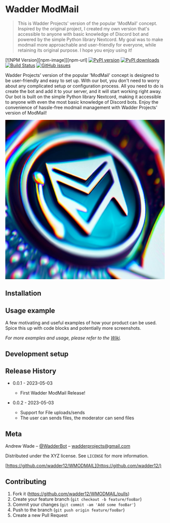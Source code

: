 # Wadder ModMail
> This is Wadder Projects' version of the popular 'ModMail' concept. Inspired by the original project, I created my own version that's accessible to anyone with basic knowledge of Discord bot and powered by the simple Python library Nextcord. My goal was to make modmail more approachable and user-friendly for everyone, while retaining its original purpose. I hope you enjoy using it! 

[![NPM Version][npm-image]][npm-url]
[![PyPI version][pypi-image]][pypi-url]
[![PyPI downloads][pypi-downloads]][pypi-url]
[![Build Status][travis-image]][travis-url]
[![GitHub issues][github-issues]][wiki]



Wadder Projects' version of the popular 'ModMail' concept is designed to be user-friendly and easy to set up. With our bot, you don't need to worry about any complicated setup or configuration process. All you need to do is create the bot and add it to your server, and it will start working right away. Our bot is built on the simple Python library Nextcord, making it accessible to anyone with even the most basic knowledge of Discord bots. Enjoy the convenience of hassle-free modmail management with Wadder Projects' version of ModMail!

![](/images/waddermodmail.png)

## Installation


## Usage example

A few motivating and useful examples of how your product can be used. Spice this up with code blocks and potentially more screenshots.

_For more examples and usage, please refer to the [Wiki][wiki]._

## Development setup



## Release History

* 0.0.1 - 2023-05-03
    * First Wadder ModMail Release!

* 0.0.2 - 2023-05-03
    * Support for File uploads/sends
    * The user can sends files, the moderator can send files

## Meta

Andrew Wade – [@WadderBot](https://twitter.com/WadderBot) – wadderprojects@gmail.com

Distributed under the XYZ license. See ``LICENSE`` for more information.

[https://github.com/wadder12/WMODMAIL](https://github.com/wadder12/)

## Contributing

1. Fork it (<https://github.com/wadder12/WMODMAIL/pulls>)
2. Create your feature branch (`git checkout -b feature/fooBar`)
3. Commit your changes (`git commit -am 'Add some fooBar'`)
4. Push to the branch (`git push origin feature/fooBar`)
5. Create a new Pull Request

<!-- Markdown link & img dfn's -->
[pypi-image]: https://img.shields.io/pypi/v/your-package-name.svg?style=flat-square
[pypi-url]: https://pypi.org/project/your-package-name/
[pypi-downloads]: https://img.shields.io/pypi/dm/your-package-name.svg?style=flat-square
[travis-image]: https://img.shields.io/travis/wadder12/WMODMAIL/master.svg?style=flat-square
[travis-url]: https://travis-ci.com/yourusername/yourrepository
[github-issues]: https://img.shields.io/github/issues/wadder12/WMODMAIL.svg?style=flat-square
[wiki]: https://github.com/wadder12/WMODMAIL/wiki
